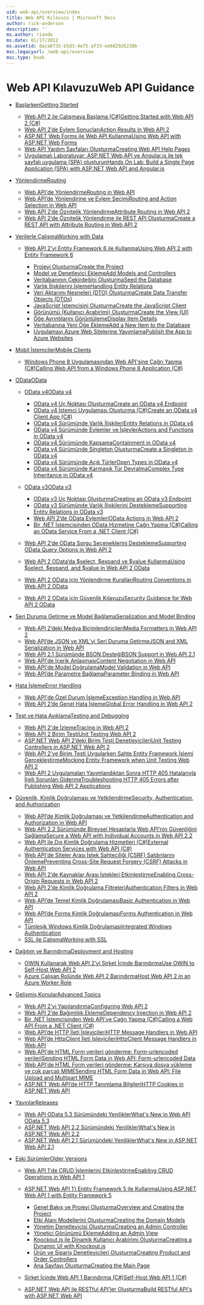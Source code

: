 ```yaml
---
uid: web-api/overview/index
title: Web API Kılavuzu | Microsoft Docs
author: rick-anderson
description: ''
ms.author: riande
ms.date: 01/17/2012
ms.assetid: daca6735-b5d3-4ef5-af33-ee682926238b
msc.legacyurl: /web-api/overview
msc.type: book
---
```

<a name="web-api-guidance"></a><span data-ttu-id="9fec5-102">Web API Kılavuzu</span><span class="sxs-lookup"><span data-stu-id="9fec5-102">Web API Guidance</span></span>
====================
- [<span data-ttu-id="9fec5-103">Başlarken</span><span class="sxs-lookup"><span data-stu-id="9fec5-103">Getting Started</span></span>](getting-started-with-aspnet-web-api/index.md)

    - [<span data-ttu-id="9fec5-104">Web API 2 ile Çalışmaya Başlama (C#)</span><span class="sxs-lookup"><span data-stu-id="9fec5-104">Getting Started with Web API 2 (C#)</span></span>](getting-started-with-aspnet-web-api/tutorial-your-first-web-api.md)
    - [<span data-ttu-id="9fec5-105">Web API 2’de Eylem Sonuçları</span><span class="sxs-lookup"><span data-stu-id="9fec5-105">Action Results in Web API 2</span></span>](getting-started-with-aspnet-web-api/action-results.md)
    - [<span data-ttu-id="9fec5-106">ASP.NET Web Forms ile Web API Kullanma</span><span class="sxs-lookup"><span data-stu-id="9fec5-106">Using Web API with ASP.NET Web Forms</span></span>](getting-started-with-aspnet-web-api/using-web-api-with-aspnet-web-forms.md)
    - [<span data-ttu-id="9fec5-107">Web API Yardım Sayfaları Oluşturma</span><span class="sxs-lookup"><span data-stu-id="9fec5-107">Creating Web API Help Pages</span></span>](getting-started-with-aspnet-web-api/creating-api-help-pages.md)
    - [<span data-ttu-id="9fec5-108">Uygulamalı Laboratuvar: ASP.NET Web API ve Angular.js ile tek sayfalı uygulama (SPA) oluşturun</span><span class="sxs-lookup"><span data-stu-id="9fec5-108">Hands On Lab: Build a Single Page Application (SPA) with ASP.NET Web API and Angular.js</span></span>](getting-started-with-aspnet-web-api/build-a-single-page-application-spa-with-aspnet-web-api-and-angularjs.md)
- [<span data-ttu-id="9fec5-109">Yönlendirme</span><span class="sxs-lookup"><span data-stu-id="9fec5-109">Routing</span></span>](web-api-routing-and-actions/index.md)

    - [<span data-ttu-id="9fec5-110">Web API'de Yönlendirme</span><span class="sxs-lookup"><span data-stu-id="9fec5-110">Routing in Web API</span></span>](web-api-routing-and-actions/routing-in-aspnet-web-api.md)
    - [<span data-ttu-id="9fec5-111">Web API’de Yönlendirme ve Eylem Seçimi</span><span class="sxs-lookup"><span data-stu-id="9fec5-111">Routing and Action Selection in Web API</span></span>](web-api-routing-and-actions/routing-and-action-selection.md)
    - [<span data-ttu-id="9fec5-112">Web API 2’de Öznitelik Yönlendirme</span><span class="sxs-lookup"><span data-stu-id="9fec5-112">Attribute Routing in Web API 2</span></span>](web-api-routing-and-actions/attribute-routing-in-web-api-2.md)
    - [<span data-ttu-id="9fec5-113">Web API 2’de Öznitelik Yönlendirme ile REST API Oluşturma</span><span class="sxs-lookup"><span data-stu-id="9fec5-113">Create a REST API with Attribute Routing in Web API 2</span></span>](web-api-routing-and-actions/create-a-rest-api-with-attribute-routing.md)
- [<span data-ttu-id="9fec5-114">Verilerle Çalışma</span><span class="sxs-lookup"><span data-stu-id="9fec5-114">Working with Data</span></span>](data/index.md)

    - [<span data-ttu-id="9fec5-115">Web API 2’yi Entity Framework 6 ile Kullanma</span><span class="sxs-lookup"><span data-stu-id="9fec5-115">Using Web API 2 with Entity Framework 6</span></span>](data/using-web-api-with-entity-framework/index.md)

        - [<span data-ttu-id="9fec5-116">Projeyi Oluşturma</span><span class="sxs-lookup"><span data-stu-id="9fec5-116">Create the Project</span></span>](data/using-web-api-with-entity-framework/part-1.md)
        - [<span data-ttu-id="9fec5-117">Model ve Denetleyici Ekleme</span><span class="sxs-lookup"><span data-stu-id="9fec5-117">Add Models and Controllers</span></span>](data/using-web-api-with-entity-framework/part-2.md)
        - [<span data-ttu-id="9fec5-118">Veritabanının Çekirdeğini Oluşturma</span><span class="sxs-lookup"><span data-stu-id="9fec5-118">Seed the Database</span></span>](data/using-web-api-with-entity-framework/part-3.md)
        - [<span data-ttu-id="9fec5-119">Varlık İlişkilerini İşleme</span><span class="sxs-lookup"><span data-stu-id="9fec5-119">Handling Entity Relations</span></span>](data/using-web-api-with-entity-framework/part-4.md)
        - [<span data-ttu-id="9fec5-120">Veri Aktarımı Nesneleri (DTO) Oluşturma</span><span class="sxs-lookup"><span data-stu-id="9fec5-120">Create Data Transfer Objects (DTOs)</span></span>](data/using-web-api-with-entity-framework/part-5.md)
        - [<span data-ttu-id="9fec5-121">JavaScript İstemcisini Oluşturma</span><span class="sxs-lookup"><span data-stu-id="9fec5-121">Create the JavaScript Client</span></span>](data/using-web-api-with-entity-framework/part-6.md)
        - [<span data-ttu-id="9fec5-122">Görünümü (Kullanıcı Arabirimi) Oluşturma</span><span class="sxs-lookup"><span data-stu-id="9fec5-122">Create the View (UI)</span></span>](data/using-web-api-with-entity-framework/part-7.md)
        - [<span data-ttu-id="9fec5-123">Öğe Ayrıntılarını Görüntüleme</span><span class="sxs-lookup"><span data-stu-id="9fec5-123">Display Item Details</span></span>](data/using-web-api-with-entity-framework/part-8.md)
        - [<span data-ttu-id="9fec5-124">Veritabanına Yeni Öğe Ekleme</span><span class="sxs-lookup"><span data-stu-id="9fec5-124">Add a New Item to the Database</span></span>](data/using-web-api-with-entity-framework/part-9.md)
        - [<span data-ttu-id="9fec5-125">Uygulamayı Azure Web Sitelerine Yayımlama</span><span class="sxs-lookup"><span data-stu-id="9fec5-125">Publish the App to Azure Websites</span></span>](data/using-web-api-with-entity-framework/part-10.md)
- [<span data-ttu-id="9fec5-126">Mobil İstemciler</span><span class="sxs-lookup"><span data-stu-id="9fec5-126">Mobile Clients</span></span>](mobile-clients/index.md)

    - [<span data-ttu-id="9fec5-127">Windows Phone 8 Uygulamasından Web API'sine Çağrı Yapma (C#)</span><span class="sxs-lookup"><span data-stu-id="9fec5-127">Calling Web API from a Windows Phone 8 Application (C#)</span></span>](mobile-clients/calling-web-api-from-a-windows-phone-8-application.md)
- [<span data-ttu-id="9fec5-128">OData</span><span class="sxs-lookup"><span data-stu-id="9fec5-128">OData</span></span>](odata-support-in-aspnet-web-api/index.md)

    - [<span data-ttu-id="9fec5-129">OData v4</span><span class="sxs-lookup"><span data-stu-id="9fec5-129">OData v4</span></span>](odata-support-in-aspnet-web-api/odata-v4/index.md)

        - [<span data-ttu-id="9fec5-130">OData v4 Uç Noktası Oluşturma</span><span class="sxs-lookup"><span data-stu-id="9fec5-130">Create an OData v4 Endpoint</span></span>](odata-support-in-aspnet-web-api/odata-v4/create-an-odata-v4-endpoint.md)
        - [<span data-ttu-id="9fec5-131">OData v4 İstemci Uygulaması Oluşturma (C#)</span><span class="sxs-lookup"><span data-stu-id="9fec5-131">Create an OData v4 Client App (C#)</span></span>](odata-support-in-aspnet-web-api/odata-v4/create-an-odata-v4-client-app.md)
        - [<span data-ttu-id="9fec5-132">OData v4 Sürümünde Varlık İlişkileri</span><span class="sxs-lookup"><span data-stu-id="9fec5-132">Entity Relations in OData v4</span></span>](odata-support-in-aspnet-web-api/odata-v4/entity-relations-in-odata-v4.md)
        - [<span data-ttu-id="9fec5-133">OData v4 Sürümünde Eylemler ve İşlevler</span><span class="sxs-lookup"><span data-stu-id="9fec5-133">Actions and Functions in OData v4</span></span>](odata-support-in-aspnet-web-api/odata-v4/odata-actions-and-functions.md)
        - [<span data-ttu-id="9fec5-134">OData v4 Sürümünde Kapsama</span><span class="sxs-lookup"><span data-stu-id="9fec5-134">Containment in OData v4</span></span>](odata-support-in-aspnet-web-api/odata-v4/odata-containment-in-web-api-22.md)
        - [<span data-ttu-id="9fec5-135">OData v4 Sürümünde Singleton Oluşturma</span><span class="sxs-lookup"><span data-stu-id="9fec5-135">Create a Singleton in OData v4</span></span>](odata-support-in-aspnet-web-api/odata-v4/using-a-singleton-in-an-odata-endpoint-in-web-api-22.md)
        - [<span data-ttu-id="9fec5-136">OData v4 Sürümünde Açık Türler</span><span class="sxs-lookup"><span data-stu-id="9fec5-136">Open Types in OData v4</span></span>](odata-support-in-aspnet-web-api/odata-v4/use-open-types-in-odata-v4.md)
        - [<span data-ttu-id="9fec5-137">OData v4 Sürümünde Karmaşık Tür Devralma</span><span class="sxs-lookup"><span data-stu-id="9fec5-137">Complex Type Inheritance in OData v4</span></span>](odata-support-in-aspnet-web-api/odata-v4/complex-type-inheritance-in-odata-v4.md)
    - [<span data-ttu-id="9fec5-138">OData v3</span><span class="sxs-lookup"><span data-stu-id="9fec5-138">OData v3</span></span>](odata-support-in-aspnet-web-api/odata-v3/index.md)

        - [<span data-ttu-id="9fec5-139">OData v3 Uç Noktası Oluşturma</span><span class="sxs-lookup"><span data-stu-id="9fec5-139">Creating an OData v3 Endpoint</span></span>](odata-support-in-aspnet-web-api/odata-v3/creating-an-odata-endpoint.md)
        - [<span data-ttu-id="9fec5-140">OData v3 Sürümünde Varlık İlişkilerini Destekleme</span><span class="sxs-lookup"><span data-stu-id="9fec5-140">Supporting Entity Relations in OData v3</span></span>](odata-support-in-aspnet-web-api/odata-v3/working-with-entity-relations.md)
        - [<span data-ttu-id="9fec5-141">Web API 2’de OData Eylemleri</span><span class="sxs-lookup"><span data-stu-id="9fec5-141">OData Actions in Web API 2</span></span>](odata-support-in-aspnet-web-api/odata-v3/odata-actions.md)
        - [<span data-ttu-id="9fec5-142">Bir .NET İstemcisinden OData Hizmetine Çağrı Yapma (C#)</span><span class="sxs-lookup"><span data-stu-id="9fec5-142">Calling an OData Service From a .NET Client (C#)</span></span>](odata-support-in-aspnet-web-api/odata-v3/calling-an-odata-service-from-a-net-client.md)
    - [<span data-ttu-id="9fec5-143">Web API 2’de OData Sorgu Seçeneklerini Destekleme</span><span class="sxs-lookup"><span data-stu-id="9fec5-143">Supporting OData Query Options in Web API 2</span></span>](odata-support-in-aspnet-web-api/supporting-odata-query-options.md)
    - [<span data-ttu-id="9fec5-144">Web API 2 OData’da $select, $expand ve $value Kullanma</span><span class="sxs-lookup"><span data-stu-id="9fec5-144">Using $select, $expand, and $value in Web API 2 OData</span></span>](odata-support-in-aspnet-web-api/using-select-expand-and-value.md)
    - [<span data-ttu-id="9fec5-145">Web API 2 OData için Yönlendirme Kuralları</span><span class="sxs-lookup"><span data-stu-id="9fec5-145">Routing Conventions in Web API 2 OData</span></span>](odata-support-in-aspnet-web-api/odata-routing-conventions.md)
    - [<span data-ttu-id="9fec5-146">Web API 2 OData için Güvenlik Kılavuzu</span><span class="sxs-lookup"><span data-stu-id="9fec5-146">Security Guidance for Web API 2 OData</span></span>](odata-support-in-aspnet-web-api/odata-security-guidance.md)
- [<span data-ttu-id="9fec5-147">Seri Duruma Getirme ve Model Bağlama</span><span class="sxs-lookup"><span data-stu-id="9fec5-147">Serialization and Model Binding</span></span>](formats-and-model-binding/index.md)

    - [<span data-ttu-id="9fec5-148">Web API 2’deki Medya Biçimlendiricileri</span><span class="sxs-lookup"><span data-stu-id="9fec5-148">Media Formatters in Web API 2</span></span>](formats-and-model-binding/media-formatters.md)
    - [<span data-ttu-id="9fec5-149">Web API’de JSON ve XML’yi Seri Duruma Getirme</span><span class="sxs-lookup"><span data-stu-id="9fec5-149">JSON and XML Serialization in Web API</span></span>](formats-and-model-binding/json-and-xml-serialization.md)
    - [<span data-ttu-id="9fec5-150">Web API 2.1 Sürümünde BSON Desteği</span><span class="sxs-lookup"><span data-stu-id="9fec5-150">BSON Support in Web API 2.1</span></span>](formats-and-model-binding/bson-support-in-web-api-21.md)
    - [<span data-ttu-id="9fec5-151">Web API'de İçerik Anlaşması</span><span class="sxs-lookup"><span data-stu-id="9fec5-151">Content Negotiation in Web API</span></span>](formats-and-model-binding/content-negotiation.md)
    - [<span data-ttu-id="9fec5-152">Web API'de Model Doğrulama</span><span class="sxs-lookup"><span data-stu-id="9fec5-152">Model Validation in Web API</span></span>](formats-and-model-binding/model-validation-in-aspnet-web-api.md)
    - [<span data-ttu-id="9fec5-153">Web API’de Parametre Bağlama</span><span class="sxs-lookup"><span data-stu-id="9fec5-153">Parameter Binding in Web API</span></span>](formats-and-model-binding/parameter-binding-in-aspnet-web-api.md)
- [<span data-ttu-id="9fec5-154">Hata İşleme</span><span class="sxs-lookup"><span data-stu-id="9fec5-154">Error Handling</span></span>](error-handling/index.md)

    - [<span data-ttu-id="9fec5-155">Web API'de Özel Durum İşleme</span><span class="sxs-lookup"><span data-stu-id="9fec5-155">Exception Handling in Web API</span></span>](error-handling/exception-handling.md)
    - [<span data-ttu-id="9fec5-156">Web API 2’de Genel Hata İşleme</span><span class="sxs-lookup"><span data-stu-id="9fec5-156">Global Error Handling in Web API 2</span></span>](error-handling/web-api-global-error-handling.md)
- [<span data-ttu-id="9fec5-157">Test ve Hata Ayıklama</span><span class="sxs-lookup"><span data-stu-id="9fec5-157">Testing and Debugging</span></span>](testing-and-debugging/index.md)

    - [<span data-ttu-id="9fec5-158">Web API 2'de İzleme</span><span class="sxs-lookup"><span data-stu-id="9fec5-158">Tracing in Web API 2</span></span>](testing-and-debugging/tracing-in-aspnet-web-api.md)
    - [<span data-ttu-id="9fec5-159">Web API 2 Birim Testi</span><span class="sxs-lookup"><span data-stu-id="9fec5-159">Unit Testing Web API 2</span></span>](testing-and-debugging/unit-testing-with-aspnet-web-api.md)
    - [<span data-ttu-id="9fec5-160">ASP.NET Web API 2’deki Birim Testi Denetleyicileri</span><span class="sxs-lookup"><span data-stu-id="9fec5-160">Unit Testing Controllers in ASP.NET Web API 2</span></span>](testing-and-debugging/unit-testing-controllers-in-web-api.md)
    - [<span data-ttu-id="9fec5-161">Web API 2’ye Birim Testi Uygularken Sahte Entity Framework İşlemi Gerçekleştirme</span><span class="sxs-lookup"><span data-stu-id="9fec5-161">Mocking Entity Framework when Unit Testing Web API 2</span></span>](testing-and-debugging/mocking-entity-framework-when-unit-testing-aspnet-web-api-2.md)
    - [<span data-ttu-id="9fec5-162">Web API 2 Uygulamaları Yayımlandıktan Sonra HTTP 405 Hatalarıyla İlgili Sorunları Giderme</span><span class="sxs-lookup"><span data-stu-id="9fec5-162">Troubleshooting HTTP 405 Errors after Publishing Web API 2 Applications</span></span>](testing-and-debugging/troubleshooting-http-405-errors-after-publishing-web-api-applications.md)
- [<span data-ttu-id="9fec5-163">Güvenlik, Kimlik Doğrulaması ve Yetkilendirme</span><span class="sxs-lookup"><span data-stu-id="9fec5-163">Security, Authentication, and Authorization</span></span>](security/index.md)

    - [<span data-ttu-id="9fec5-164">Web API’de Kimlik Doğrulaması ve Yetkilendirme</span><span class="sxs-lookup"><span data-stu-id="9fec5-164">Authentication and Authorization in Web API</span></span>](security/authentication-and-authorization-in-aspnet-web-api.md)
    - [<span data-ttu-id="9fec5-165">Web API 2.2 Sürümünde Bireysel Hesaplarla Web API’nin Güvenliğini Sağlama</span><span class="sxs-lookup"><span data-stu-id="9fec5-165">Secure a Web API with Individual Accounts in Web API 2.2</span></span>](security/individual-accounts-in-web-api.md)
    - [<span data-ttu-id="9fec5-166">Web API ile Dış Kimlik Doğrulama Hizmetleri (C#)</span><span class="sxs-lookup"><span data-stu-id="9fec5-166">External Authentication Services with Web API (C#)</span></span>](security/external-authentication-services.md)
    - [<span data-ttu-id="9fec5-167">Web API'de Siteler Arası İstek Sahteciliği (CSRF) Saldırılarını Önleme</span><span class="sxs-lookup"><span data-stu-id="9fec5-167">Preventing Cross-Site Request Forgery (CSRF) Attacks in Web API</span></span>](security/preventing-cross-site-request-forgery-csrf-attacks.md)
    - [<span data-ttu-id="9fec5-168">Web API 2’de Kaynaklar Arası İstekleri Etkinleştirme</span><span class="sxs-lookup"><span data-stu-id="9fec5-168">Enabling Cross-Origin Requests in Web API 2</span></span>](security/enabling-cross-origin-requests-in-web-api.md)
    - [<span data-ttu-id="9fec5-169">Web API 2’de Kimlik Doğrulama Filtreleri</span><span class="sxs-lookup"><span data-stu-id="9fec5-169">Authentication Filters in Web API 2</span></span>](security/authentication-filters.md)
    - [<span data-ttu-id="9fec5-170">Web API’de Temel Kimlik Doğrulaması</span><span class="sxs-lookup"><span data-stu-id="9fec5-170">Basic Authentication in Web API</span></span>](security/basic-authentication.md)
    - [<span data-ttu-id="9fec5-171">Web API’de Forms Kimlik Doğrulaması</span><span class="sxs-lookup"><span data-stu-id="9fec5-171">Forms Authentication in Web API</span></span>](security/forms-authentication.md)
    - [<span data-ttu-id="9fec5-172">Tümleşik Windows Kimlik Doğrulaması</span><span class="sxs-lookup"><span data-stu-id="9fec5-172">Integrated Windows Authentication</span></span>](security/integrated-windows-authentication.md)
    - [<span data-ttu-id="9fec5-173">SSL ile Çalışma</span><span class="sxs-lookup"><span data-stu-id="9fec5-173">Working with SSL</span></span>](security/working-with-ssl-in-web-api.md)
- [<span data-ttu-id="9fec5-174">Dağıtım ve Barındırma</span><span class="sxs-lookup"><span data-stu-id="9fec5-174">Deployment and Hosting</span></span>](hosting-aspnet-web-api/index.md)

    - [<span data-ttu-id="9fec5-175">OWIN Kullanarak Web API 2’yi Şirket İçinde Barındırma</span><span class="sxs-lookup"><span data-stu-id="9fec5-175">Use OWIN to Self-Host Web API 2</span></span>](hosting-aspnet-web-api/use-owin-to-self-host-web-api.md)
    - [<span data-ttu-id="9fec5-176">Azure Çalışan Rolünde Web API 2 Barındırma</span><span class="sxs-lookup"><span data-stu-id="9fec5-176">Host Web API 2 in an Azure Worker Role</span></span>](hosting-aspnet-web-api/host-aspnet-web-api-in-an-azure-worker-role.md)
- [<span data-ttu-id="9fec5-177">Gelişmiş Konular</span><span class="sxs-lookup"><span data-stu-id="9fec5-177">Advanced Topics</span></span>](advanced/index.md)

    - [<span data-ttu-id="9fec5-178">Web API 2’yi Yapılandırma</span><span class="sxs-lookup"><span data-stu-id="9fec5-178">Configuring Web API 2</span></span>](advanced/configuring-aspnet-web-api.md)
    - [<span data-ttu-id="9fec5-179">Web API 2’de Bağımlılık Ekleme</span><span class="sxs-lookup"><span data-stu-id="9fec5-179">Dependency Injection in Web API 2</span></span>](advanced/dependency-injection.md)
    - [<span data-ttu-id="9fec5-180">Bir .NET İstemcisinden Web API'ye Çağrı Yapma (C#)</span><span class="sxs-lookup"><span data-stu-id="9fec5-180">Calling a Web API From a .NET Client (C#)</span></span>](advanced/calling-a-web-api-from-a-net-client.md)
    - [<span data-ttu-id="9fec5-181">Web API’de HTTP İleti İşleyicileri</span><span class="sxs-lookup"><span data-stu-id="9fec5-181">HTTP Message Handlers in Web API</span></span>](advanced/http-message-handlers.md)
    - [<span data-ttu-id="9fec5-182">Web API’de HttpClient İleti İşleyicileri</span><span class="sxs-lookup"><span data-stu-id="9fec5-182">HttpClient Message Handlers in Web API</span></span>](advanced/httpclient-message-handlers.md)
    - [<span data-ttu-id="9fec5-183">Web API'de HTML Form verileri gönderme: Form-urlencoded verileri</span><span class="sxs-lookup"><span data-stu-id="9fec5-183">Sending HTML Form Data in Web API: Form-urlencoded Data</span></span>](advanced/sending-html-form-data-part-1.md)
    - [<span data-ttu-id="9fec5-184">Web API'de HTML Form verileri gönderme: Karşıya dosya yükleme ve çok parçalı MIME</span><span class="sxs-lookup"><span data-stu-id="9fec5-184">Sending HTML Form Data in Web API: File Upload and Multipart MIME</span></span>](advanced/sending-html-form-data-part-2.md)
    - [<span data-ttu-id="9fec5-185">ASP.NET Web API’de HTTP Tanımlama Bilgileri</span><span class="sxs-lookup"><span data-stu-id="9fec5-185">HTTP Cookies in ASP.NET Web API</span></span>](advanced/http-cookies.md)
- [<span data-ttu-id="9fec5-186">Yayınlar</span><span class="sxs-lookup"><span data-stu-id="9fec5-186">Releases</span></span>](releases/index.md)

    - [<span data-ttu-id="9fec5-187">Web API OData 5.3 Sürümündeki Yenilikler</span><span class="sxs-lookup"><span data-stu-id="9fec5-187">What's New in Web API OData 5.3</span></span>](releases/whats-new-in-aspnet-web-api-odata-53.md)
    - [<span data-ttu-id="9fec5-188">ASP.NET Web API 2.2 Sürümündeki Yenilikler</span><span class="sxs-lookup"><span data-stu-id="9fec5-188">What's New in ASP.NET Web API 2.2</span></span>](releases/whats-new-in-aspnet-web-api-22.md)
    - [<span data-ttu-id="9fec5-189">ASP.NET Web API 2.1 Sürümündeki Yenilikler</span><span class="sxs-lookup"><span data-stu-id="9fec5-189">What's New in ASP.NET Web API 2.1</span></span>](releases/whats-new-in-aspnet-web-api-21.md)
- [<span data-ttu-id="9fec5-190">Eski Sürümler</span><span class="sxs-lookup"><span data-stu-id="9fec5-190">Older Versions</span></span>](older-versions/index.md)

    - [<span data-ttu-id="9fec5-191">Web API 1'de CRUD İşlemlerini Etkinleştirme</span><span class="sxs-lookup"><span data-stu-id="9fec5-191">Enabling CRUD Operations in Web API 1</span></span>](older-versions/creating-a-web-api-that-supports-crud-operations.md)
    - [<span data-ttu-id="9fec5-192">ASP.NET Web API 1’i Entity Framework 5 ile Kullanma</span><span class="sxs-lookup"><span data-stu-id="9fec5-192">Using ASP.NET Web API 1 with Entity Framework 5</span></span>](older-versions/using-web-api-1-with-entity-framework-5/index.md)

        - [<span data-ttu-id="9fec5-193">Genel Bakış ve Projeyi Oluşturma</span><span class="sxs-lookup"><span data-stu-id="9fec5-193">Overview and Creating the Project</span></span>](older-versions/using-web-api-1-with-entity-framework-5/using-web-api-with-entity-framework-part-1.md)
        - [<span data-ttu-id="9fec5-194">Etki Alanı Modellerini Oluşturma</span><span class="sxs-lookup"><span data-stu-id="9fec5-194">Creating the Domain Models</span></span>](older-versions/using-web-api-1-with-entity-framework-5/using-web-api-with-entity-framework-part-2.md)
        - [<span data-ttu-id="9fec5-195">Yönetim Denetleyicisi Oluşturma</span><span class="sxs-lookup"><span data-stu-id="9fec5-195">Creating an Admin Controller</span></span>](older-versions/using-web-api-1-with-entity-framework-5/using-web-api-with-entity-framework-part-3.md)
        - [<span data-ttu-id="9fec5-196">Yönetici Görünümü Ekleme</span><span class="sxs-lookup"><span data-stu-id="9fec5-196">Adding an Admin View</span></span>](older-versions/using-web-api-1-with-entity-framework-5/using-web-api-with-entity-framework-part-4.md)
        - [<span data-ttu-id="9fec5-197">Knockout.js ile Dinamik Kullanıcı Arabirimi Oluşturma</span><span class="sxs-lookup"><span data-stu-id="9fec5-197">Creating a Dynamic UI with Knockout.js</span></span>](older-versions/using-web-api-1-with-entity-framework-5/using-web-api-with-entity-framework-part-5.md)
        - [<span data-ttu-id="9fec5-198">Ürün ve Sipariş Denetleyicileri Oluşturma</span><span class="sxs-lookup"><span data-stu-id="9fec5-198">Creating Product and Order Controllers</span></span>](older-versions/using-web-api-1-with-entity-framework-5/using-web-api-with-entity-framework-part-6.md)
        - [<span data-ttu-id="9fec5-199">Ana Sayfayı Oluşturma</span><span class="sxs-lookup"><span data-stu-id="9fec5-199">Creating the Main Page</span></span>](older-versions/using-web-api-1-with-entity-framework-5/using-web-api-with-entity-framework-part-7.md)
    - [<span data-ttu-id="9fec5-200">Şirket İçinde Web API 1 Barındırma (C#)</span><span class="sxs-lookup"><span data-stu-id="9fec5-200">Self-Host Web API 1 (C#)</span></span>](older-versions/self-host-a-web-api.md)
    - [<span data-ttu-id="9fec5-201">ASP.NET Web API ile RESTful API’ler Oluşturma</span><span class="sxs-lookup"><span data-stu-id="9fec5-201">Build RESTful API's with ASP.NET Web API</span></span>](older-versions/build-restful-apis-with-aspnet-web-api.md)
